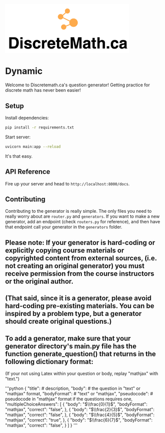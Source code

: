 <img src="../docs/logo.png" width="400px">


# Dynamic

Welcome to Discretemath.ca's question generator! Getting practice for discrete math has never been easier!

## Setup

Install dependencies:
```bash
pip install -r requirements.txt
```

Start server:
```bash
uvicorn main:app --reload
```

It's that easy.

## API Reference

Fire up your server and head to `http://localhost:8000/docs`.

## Contributing

Contributing to the generator is really simple. The only files you need to really worry about are `router.py` and `generators`. If you want to make a new generator, add an endpoint (check `routers.py` for reference), and then have that endpoint call your generator in the `generators` folder.

## Please note: If your generator is hard-coding or explicitly copying course materials or copyrighted content from external sources, (i.e. not creating an original generator) you must receive permission from the course instructors or the original author.
## (That said, since it is a generator, please avoid hard-coding pre-existing materials. You can be inspired by a problem type, but a generator should create original questions.)

## To add a generator, make sure that your generator directory's main.py file has the function generate_question() that returns in the following dictionary format:

(If your not using Latex within your question or body, replay "mathjax" with "text.")


'''python
 {
     "title": # description,
     "body": # the question in "text" or "mathjax" format,
     "bodyFormat": # "text" or "mathjax",
     "pseudocode": # pseudocode in "mathjax" format if the questions requires one,
     "multipleChoiceAnswers": [
         {
             "body": "$\\frac{0}{1}$",
             "bodyFormat": "mathjax",
             "correct": "false",
         },
         {
             "body": "$\\frac{2}{3}$",
             "bodyFormat": "mathjax",
             "correct": "false",
         },
         {
             "body": "$\\frac{4}{5}$",
             "bodyFormat": "mathjax",
             "correct": "true",
         },
         {
             "body": "$\\frac{6}{7}$",
             "bodyFormat": "mathjax",
             "correct": "false",
         }
     ]
 }
'''
